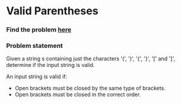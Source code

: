 # Valid Parentheses

### Find the problem [here](https://leetcode.com/problems/valid-parentheses/) 

### Problem statement
Given a string s containing just the characters '(', ')', '{', '}', '[' and ']', determine if the input string is valid.

An input string is valid if:
- Open brackets must be closed by the same type of brackets.
- Open brackets must be closed in the correct order.